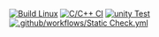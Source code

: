 [![Build Linux](https://github.com/MuthuselvamMurali/M1_PasswordManagement_Utility/actions/workflows/Build_Linux.yml/badge.svg)](https://github.com/MuthuselvamMurali/M1_PasswordManagement_Utility/actions/workflows/Build_Linux.yml)
[![C/C++ CI](https://github.com/MuthuselvamMurali/M1_PasswordManagement_Utility/actions/workflows/c-cpp.yml/badge.svg)](https://github.com/MuthuselvamMurali/M1_PasswordManagement_Utility/actions/workflows/c-cpp.yml)
[![unity Test](https://github.com/MuthuselvamMurali/M1_PasswordManagement_Utility/actions/workflows/unity%20Test.yml/badge.svg)](https://github.com/MuthuselvamMurali/M1_PasswordManagement_Utility/actions/workflows/unity%20Test.yml)
[![.github/workflows/Static Check.yml](https://github.com/MuthuselvamMurali/M1_PasswordManagement_Utility/actions/workflows/Static%20Check.yml/badge.svg)](https://github.com/MuthuselvamMurali/M1_PasswordManagement_Utility/actions/workflows/Static%20Check.yml)
